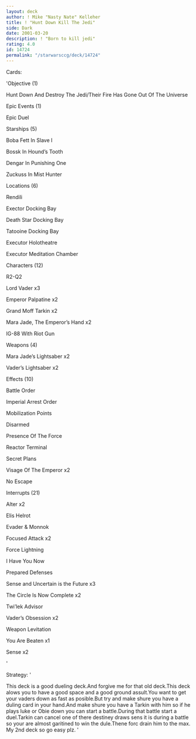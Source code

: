 ```yaml
---
layout: deck
author: ! Mike "Nasty Nate" Kelleher
title: ! "Hunt Down Kill The Jedi"
side: Dark
date: 2001-03-20
description: ! "Born to kill jedi"
rating: 4.0
id: 14724
permalink: "/starwarsccg/deck/14724"
---
```

Cards: 

'Objective (1) 

Hunt Down And Destroy The Jedi/Their Fire Has Gone Out Of The Universe 


Epic Events (1) 

Epic Duel 


Starships (5) 

Boba Fett In Slave I 

Bossk In Hound&#8217;s Tooth 

Dengar In Punishing One 


Zuckuss In Mist Hunter 


Locations (6) 

Rendili 

Exector Docking Bay 

Death Star Docking Bay 

Tatooine Docking Bay 

Executor Holotheatre 

Executor Meditation Chamber 


Characters (12) 

R2-Q2

Lord Vader x3 

Emperor Palpatine x2 

Grand Moff Tarkin x2 

Mara Jade, The Emperor&#8217;s Hand x2

IG-88 With Riot Gun


Weapons (4)

Mara Jade&#8217;s Lightsaber x2

Vader&#8217;s Lightsaber x2 


Effects (10) 

Battle Order 

Imperial Arrest Order 

Mobilization Points 

Disarmed 

Presence Of The Force 

Reactor Terminal 

Secret Plans 

Visage Of The Emperor x2 

No Escape


Interrupts (21) 

Alter x2

Elis Helrot 

Evader & Monnok 

Focused Attack x2 

Force Lightning 

I Have You Now 

Prepared Defenses 

Sense and Uncertain is the Future x3 

The Circle Is Now Complete x2 

Twi&#8217;lek Advisor 

Vader&#8217;s Obsession x2 

Weapon Levitation 

You Are Beaten x1 

Sense x2


'

Strategy: '

This deck is a good dueling deck.And forgive me for that old deck.This deck alows you to have a good space and a good ground assult.You want to get your vaders down as fast as posible.But try and make shure you have a duling card in your hand.And make shure you have a Tarkin with him so if he plays luke or Obie down you can start a battle.During that battle start a duel.Tarkin can cancel one of there destiney draws sens it is during a battle so your are almost garitined to win the dule.Thene forc drain him to the max. My 2nd deck so go easy plz. '
